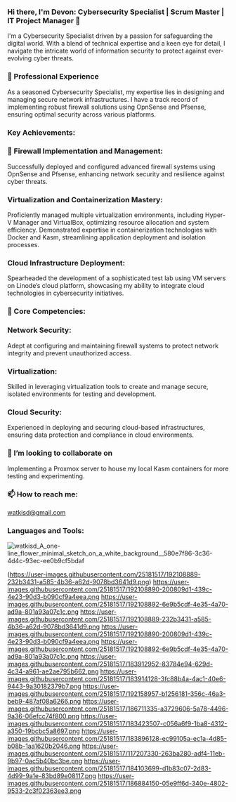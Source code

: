 ### Hi there, I'm Devon: Cybersecurity Specialist | Scrum Master | IT Project Manager 👋

I'm a Cybersecurity Specialist driven by a passion for safeguarding the digital world. With a blend of technical expertise and a keen eye for detail, I navigate the intricate world of information security to protect against ever-evolving cyber threats.

###  🔭 Professional Experience
As a seasoned Cybersecurity Specialist, my expertise lies in designing and managing secure network infrastructures. I have a track record of implementing robust firewall solutions using OpnSense and Pfsense, ensuring optimal security across various platforms.

### Key Achievements:

### 🌱 Firewall Implementation and Management:
Successfully deployed and configured advanced firewall systems using OpnSense and Pfsense, enhancing network security and resilience against cyber threats.

### Virtualization and Containerization Mastery:
Proficiently managed multiple virtualization environments, including Hyper-V Manager and VirtualBox, optimizing resource allocation and system efficiency.
Demonstrated expertise in containerization technologies with Docker and Kasm, streamlining application deployment and isolation processes.

### Cloud Infrastructure Deployment:
Spearheaded the development of a sophisticated test lab using VM servers on Linode’s cloud platform, showcasing my ability to integrate cloud technologies in cybersecurity initiatives.

### 🤔 Core Competencies:

### Network Security: 
Adept at configuring and maintaining firewall systems to protect network integrity and prevent unauthorized access.

### Virtualization: 
Skilled in leveraging virtualization tools to create and manage secure, isolated environments for testing and development.

### Cloud Security: 
Experienced in deploying and securing cloud-based infrastructures, ensuring data protection and compliance in cloud environments.

### 👯 I’m looking to collaborate on 
Implementing a Proxmox server to house my local Kasm containers for more testing and experimenting.

### 📫 How to reach me: 
watkisd@gmail.com

### Languages and Tools:


![watkisd_A_one-line_flower_minimal_sketch_on_a_white_background__580e7f86-3c36-4d4c-93ec-ee0b9cf5bdaf](https://github.com/watkisd1/watkisd1/assets/44819896/26c3ae4c-8293-41ac-8022-fd3cf52cd769)


 (https://user-images.githubusercontent.com/25181517/192108889-232b3431-a585-4b36-a62d-9078bd3641d9.png)
  https://user-images.githubusercontent.com/25181517/192108890-200809d1-439c-4e23-90d3-b090cf9a4eea.png 
  https://user-images.githubusercontent.com/25181517/192108892-6e9b5cdf-4e35-4a70-ad9a-801a93a07c1c.png 
  https://user-images.githubusercontent.com/25181517/192108889-232b3431-a585-4b36-a62d-9078bd3641d9.png
  https://user-images.githubusercontent.com/25181517/192108890-200809d1-439c-4e23-90d3-b090cf9a4eea.png
  https://user-images.githubusercontent.com/25181517/192108892-6e9b5cdf-4e35-4a70-ad9a-801a93a07c1c.png
  https://user-images.githubusercontent.com/25181517/183912952-83784e94-629d-4c34-a961-ae2ae795b662.png
  https://user-images.githubusercontent.com/25181517/183914128-3fc88b4a-4ac1-40e6-9443-9a30182379b7.png
  https://user-images.githubusercontent.com/25181517/192158957-b1256181-356c-46a3-beb9-487af08a6266.png
  https://user-images.githubusercontent.com/25181517/186711335-a3729606-5a78-4496-9a36-06efcc74f800.png
  https://user-images.githubusercontent.com/25181517/183423507-c056a6f9-1ba8-4312-a350-19bcbc5a8697.png
  https://user-images.githubusercontent.com/25181517/183896128-ec99105a-ec1a-4d85-b08b-1aa1620b2046.png
  https://user-images.githubusercontent.com/25181517/117207330-263ba280-adf4-11eb-9b97-0ac5b40bc3be.png
  https://user-images.githubusercontent.com/25181517/184103699-d1b83c07-2d83-4d99-9a1e-83bd89e08117.png
  https://user-images.githubusercontent.com/25181517/186884150-05e9ff6d-340e-4802-9533-2c3f02363ee3.png




<!-- Add more badges from https://shields.io/ -->


<!--
**watkisd1/watkisd1** is a ✨ _special_ ✨ repository because its `README.md` (this file) appears on your GitHub profile.

Here are some ideas to get you started:

- 🔭 I’m currently working on ...
- 🌱 I’m currently learning ...
## 👯 I’m looking to collaborate on ...
- 🤔 I’m looking for help with ...
- 💬 Ask me about ...
- 📫 How to reach me: ...
- 😄 Pronouns: ...
- ⚡ Fun fact: ...
-->
